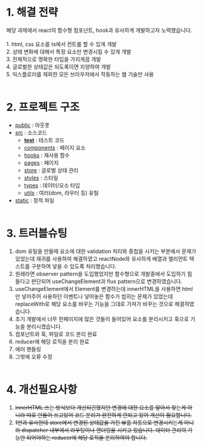 <h1>1. 해결 전략</h1>
해당 과제에서 react의 함수형 컴포넌트, hook과 유사하게 개발하고자 노력했습니다. <br><br>
1. html, css 요소를 ts에서 컨트롤 할 수 있게 개발<br/>
2. 상태 변화에 대해서 특정 요소만 변경시킬 수 있게 개발<br/>
3. 전체적으로 명확한 타입을 가지게끔 개발<br/>
4. 글로벌한 상태값은 되도록이면 지양하여 개발<br/>
5. 익스플로러를 제외한 모든 브라우저에서 작동하는 웹 기술만 사용<br/><br>

<h1>2. 프로젝트 구조</h1>

- [public](./public) : 아웃풋
- [src](./src) : 소스코드
  - [**test**](./src/__test__) : 테스트 코드
  - [components](./src/components) : 페이지 요소
  - [hooks](./src/hooks) : 재사용 함수
  - [pages](./src/pages) : 페이지
  - [store](./src/store) : 글로벌 상태 관리
  - [styles](./src/styles) : 스타일
  - [types](./src/types) : 데이터/요소 타입
  - [utils](./src/utils) : 여러(dom, 라우터 등) 유틸
- [static](./static) : 정적 파일
  <br><br>

<h1>3. 트러블슈팅</h1>

1. dom 유틸을 만들때 요소에 대한 validation 처리와 중첩을 시키는 부분에서 문제가 있었는데 재귀를 사용하여 해결하였고 reactNode와 유사하게 배열과 엘리먼트 텍스트를 구분하여 넣을 수 있도록 처리했습니다.
2. 원래라면 observer pattern을 도입했었지만 함수형으로 개발중에서 도입하기 힘들다고 판단되어 useChangeElement과 flux pattern으로 변경하였습니다.
3. useChangeElement에서 Element를 변경하는데 innerHTML을 사용하면 html만 넣어주어 사용하던 이벤트나 넣어놓은 함수가 씹히는 문제가 있었는데 replaceWith로 해당 요소를 바꾸는 기능을 그대로 가져가 바꾸는 것으로 해결하였습니다.
4. 초기 개발에서 너무 한페이지에 많은 것들이 들어있어 요소를 분리시키고 훅으로 기능을 분리시켰습니다.
5. 컴포넌트와 훅, 파일로 코드 분리 완료
6. reducer에 해당 로직을 분리 완료
7. 에러 핸들링
8. 그밖에 오류 수정
   <br><br>

<h1>4. 개선필요사항</h1>

1. ~~innerHTML 쓰는 방식보다 개선되긴했지만 변경에 대한 요소를 알아서 찾는게 아니라 따로 만들어 쓰고있어 코드 분리가 완전하게 안되고 있어 개선이 필요합니다.~~
2. ~~1번과 유사한데 store에서 변경된 상태값을 가진 뷰를 자동으로 변경시키는게 아니라 dispatcher 내부에서 라우팅이나 렌더링을 시키고 있습니다. 데이터 관리의 기능만 되어야하는 reducer에 해당 로직을 분리하여야 합니다.~~
   <br><br>
